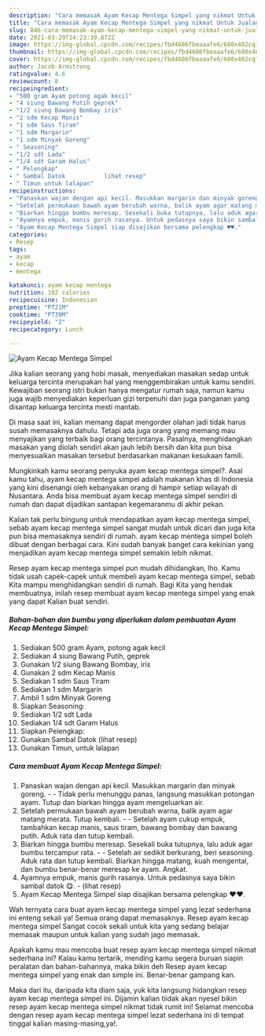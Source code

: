 ```yaml
---
description: "Cara memasak Ayam Kecap Mentega Simpel yang nikmat Untuk Jualan"
title: "Cara memasak Ayam Kecap Mentega Simpel yang nikmat Untuk Jualan"
slug: 846-cara-memasak-ayam-kecap-mentega-simpel-yang-nikmat-untuk-jualan
date: 2021-03-29T14:23:39.872Z
image: https://img-global.cpcdn.com/recipes/fbd4686fbeaaafe6/680x482cq70/ayam-kecap-mentega-simpel-foto-resep-utama.jpg
thumbnail: https://img-global.cpcdn.com/recipes/fbd4686fbeaaafe6/680x482cq70/ayam-kecap-mentega-simpel-foto-resep-utama.jpg
cover: https://img-global.cpcdn.com/recipes/fbd4686fbeaaafe6/680x482cq70/ayam-kecap-mentega-simpel-foto-resep-utama.jpg
author: Jacob Armstrong
ratingvalue: 4.6
reviewcount: 8
recipeingredient:
- "500 gram Ayam potong agak kecil"
- "4 siung Bawang Putih geprek"
- "1/2 siung Bawang Bombay iris"
- "2 sdm Kecap Manis"
- "1 sdm Saus Tiram"
- "1 sdm Margarin"
- "1 sdm Minyak Goreng"
- " Seasoning"
- "1/2 sdt Lada"
- "1/4 sdt Garam Halus"
- " Pelengkap"
- " Sambal Datok           lihat resep"
- " Timun untuk lalapan"
recipeinstructions:
- "Panaskan wajan dengan api kecil. Masukkan margarin dan minyak goreng.  Tidak perlu menunggu panas, langsung masukkan potongan ayam. Tutup dan biarkan hingga ayam mengeluarkan air."
- "Setelah permukaan bawah ayam berubah warna, balik ayam agar matang merata. Tutup kembali.   Setelah ayam cukup empuk, tambahkan kecap manis, saus tiram, bawang bombay dan bawang putih. Aduk rata dan tutup kembali."
- "Biarkan hingga bumbu meresap. Sesekali buka tutupnya, lalu aduk agar bumbu tercampur rata.  Setelah air sedikit berkurang, beri seasoning. Aduk rata dan tutup kembali. Biarkan hingga matang, kuah mengental, dan bumbu benar-benar meresap ke ayam. Angkat."
- "Ayamnya empuk, manis gurih rasanya. Untuk pedasnya saya bikin sambal datok 😋.           (lihat resep)"
- "Ayam Kecap Mentega Simpel siap disajikan bersama pelengkap ♥️♥️."
categories:
- Resep
tags:
- ayam
- kecap
- mentega

katakunci: ayam kecap mentega 
nutrition: 102 calories
recipecuisine: Indonesian
preptime: "PT21M"
cooktime: "PT39M"
recipeyield: "2"
recipecategory: Lunch

---
```



![Ayam Kecap Mentega Simpel](https://img-global.cpcdn.com/recipes/fbd4686fbeaaafe6/680x482cq70/ayam-kecap-mentega-simpel-foto-resep-utama.jpg)

Jika kalian seorang yang hobi masak, menyediakan masakan sedap untuk keluarga tercinta merupakan hal yang menggembirakan untuk kamu sendiri. Kewajiban seorang istri bukan hanya mengatur rumah saja, namun kamu juga wajib menyediakan keperluan gizi terpenuhi dan juga panganan yang disantap keluarga tercinta mesti mantab.

Di masa  saat ini, kalian memang dapat mengorder olahan jadi tidak harus susah memasaknya dahulu. Tetapi ada juga orang yang memang mau menyajikan yang terbaik bagi orang tercintanya. Pasalnya, menghidangkan masakan yang diolah sendiri akan jauh lebih bersih dan kita pun bisa menyesuaikan masakan tersebut berdasarkan makanan kesukaan famili. 



Mungkinkah kamu seorang penyuka ayam kecap mentega simpel?. Asal kamu tahu, ayam kecap mentega simpel adalah makanan khas di Indonesia yang kini disenangi oleh kebanyakan orang di hampir setiap wilayah di Nusantara. Anda bisa membuat ayam kecap mentega simpel sendiri di rumah dan dapat dijadikan santapan kegemaranmu di akhir pekan.

Kalian tak perlu bingung untuk mendapatkan ayam kecap mentega simpel, sebab ayam kecap mentega simpel sangat mudah untuk dicari dan juga kita pun bisa memasaknya sendiri di rumah. ayam kecap mentega simpel boleh dibuat dengan berbagai cara. Kini sudah banyak banget cara kekinian yang menjadikan ayam kecap mentega simpel semakin lebih nikmat.

Resep ayam kecap mentega simpel pun mudah dihidangkan, lho. Kamu tidak usah capek-capek untuk membeli ayam kecap mentega simpel, sebab Kita mampu menghidangkan sendiri di rumah. Bagi Kita yang hendak membuatnya, inilah resep membuat ayam kecap mentega simpel yang enak yang dapat Kalian buat sendiri.

<!--inarticleads1-->

##### Bahan-bahan dan bumbu yang diperlukan dalam pembuatan Ayam Kecap Mentega Simpel:

1. Sediakan 500 gram Ayam, potong agak kecil
1. Sediakan 4 siung Bawang Putih, geprek
1. Gunakan 1/2 siung Bawang Bombay, iris
1. Gunakan 2 sdm Kecap Manis
1. Sediakan 1 sdm Saus Tiram
1. Sediakan 1 sdm Margarin
1. Ambil 1 sdm Minyak Goreng
1. Siapkan  Seasoning:
1. Sediakan 1/2 sdt Lada
1. Sediakan 1/4 sdt Garam Halus
1. Siapkan  Pelengkap:
1. Gunakan  Sambal Datok           (lihat resep)
1. Gunakan  Timun, untuk lalapan




<!--inarticleads2-->

##### Cara membuat Ayam Kecap Mentega Simpel:

1. Panaskan wajan dengan api kecil. Masukkan margarin dan minyak goreng. -  - Tidak perlu menunggu panas, langsung masukkan potongan ayam. Tutup dan biarkan hingga ayam mengeluarkan air.
1. Setelah permukaan bawah ayam berubah warna, balik ayam agar matang merata. Tutup kembali.  -  - Setelah ayam cukup empuk, tambahkan kecap manis, saus tiram, bawang bombay dan bawang putih. Aduk rata dan tutup kembali.
1. Biarkan hingga bumbu meresap. Sesekali buka tutupnya, lalu aduk agar bumbu tercampur rata. -  - Setelah air sedikit berkurang, beri seasoning. Aduk rata dan tutup kembali. Biarkan hingga matang, kuah mengental, dan bumbu benar-benar meresap ke ayam. Angkat.
1. Ayamnya empuk, manis gurih rasanya. Untuk pedasnya saya bikin sambal datok 😋. -           (lihat resep)
1. Ayam Kecap Mentega Simpel siap disajikan bersama pelengkap ♥️♥️.




Wah ternyata cara buat ayam kecap mentega simpel yang lezat sederhana ini enteng sekali ya! Semua orang dapat memasaknya. Resep ayam kecap mentega simpel Sangat cocok sekali untuk kita yang sedang belajar memasak maupun untuk kalian yang sudah jago memasak.

Apakah kamu mau mencoba buat resep ayam kecap mentega simpel nikmat sederhana ini? Kalau kamu tertarik, mending kamu segera buruan siapin peralatan dan bahan-bahannya, maka bikin deh Resep ayam kecap mentega simpel yang enak dan simple ini. Benar-benar gampang kan. 

Maka dari itu, daripada kita diam saja, yuk kita langsung hidangkan resep ayam kecap mentega simpel ini. Dijamin kalian tiidak akan nyesel bikin resep ayam kecap mentega simpel nikmat tidak rumit ini! Selamat mencoba dengan resep ayam kecap mentega simpel lezat sederhana ini di tempat tinggal kalian masing-masing,ya!.

